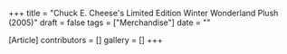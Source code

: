 +++
title = "Chuck E. Cheese's Limited Edition Winter Wonderland Plush (2005)"
draft = false
tags = ["Merchandise"]
date = ""

[Article]
contributors = []
gallery = []
+++